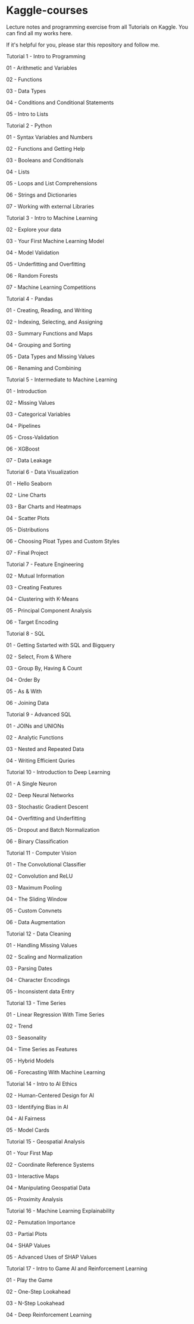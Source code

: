 # Kaggle-courses
Lecture notes and programming exercise from all Tutorials on Kaggle. You can find all my works here.

If it's helpful for you, please star this repository and follow me.

Tutorial 1 - Intro to Programming

01 - Arithmetic and Variables

02 - Functions

03 - Data Types

04 - Conditions and Conditional Statements

05 - Intro to Lists

Tutorial 2 - Python

01 - Syntax Variables and Numbers

02 - Functions and Getting Help

03 - Booleans and Conditionals

04 - Lists

05 - Loops and List Comprehensions

06 - Strings and Dictionaries

07 - Working with external Libraries

Tutorial 3 - Intro to Machine Learning

02 - Explore your data

03 - Your First Machine Learning Model

04 - Model Validation

05 - Underfitting and Overfitting

06 - Random Forests

07 - Machine Learning Competitions

Tutorial 4 - Pandas

01 - Creating, Reading, and Writing

02 - Indexing, Selecting, and Assigning

03 - Summary Functions and Maps

04 - Grouping and Sorting

05 - Data Types and Missing Values

06 - Renaming and Combining

Tutorial 5 - Intermediate to Machine Learning

01 - Introduction

02 - Missing Values

03 - Categorical Variables

04 - Pipelines

05 - Cross-Validation

06 - XGBoost

07 - Data Leakage

Tutorial 6 - Data Visualization

01 - Hello Seaborn

02 - Line Charts

03 - Bar Charts and Heatmaps

04 - Scatter Plots

05 - Distributions

06 - Choosing Ploat Types and Custom Styles

07 - Final Project

Tutorial 7 - Feature Engineering

02 - Mutual Information

03 - Creating Features

04 - Clustering with K-Means

05 - Principal Component Analysis

06 - Target Encoding

Tutorial 8 - SQL

01 - Getting Sstarted with SQL and Bigquery

02 - Select, From & Where

03 - Group By, Having & Count

04 - Order By

05 - As & With

06 - Joining Data

Tutorial 9 - Advanced SQL

01 - JOINs and UNIONs

02 - Analytic Functions

03 - Nested and Repeated Data

04 - Writing Efficient Quries

Tutorial 10 - Introduction to Deep Learning

01 - A Single Neuron

02 - Deep Neural Networks

03 - Stochastic Gradient Descent

04 - Overfitting and Underfitting

05 - Dropout and Batch Normalization

06 - Binary Classification

Tutorial 11 - Computer Vision

01 - The Convolutional Classifier

02 - Convolution and ReLU

03 - Maximum Pooling

04 - The Sliding Window

05 - Custom Convnets

06 - Data Augmentation

Tutorial 12 - Data Cleaning

01 - Handling Missing Values

02 - Scaling and Normalization

03 - Parsing Dates

04 - Character Encodings

05 - Inconsistent data Entry

Tutorial 13 - Time Series

01 - Linear Regression With Time Series

02 - Trend

03 - Seasonality

04 - Time Series as Features

05 - Hybrid Models

06 - Forecasting With Machine Learning

Tutorial 14 - Intro to AI Ethics

02 - Human-Centered Design for AI

03 - Identifying Bias in AI

04 - AI Fairness

05 - Model Cards

Tutorial 15 - Geospatial Analysis

01 - Your First Map

02 - Coordinate Reference Systems

03 - Interactive Maps

04 - Manipulating Geospatial Data

05 - Proximity Analysis

Tutorial 16 - Machine Learning Explainability

02 - Pemutation Importance

03 - Partial Plots

04 - SHAP Values

05 - Advanced Uses of SHAP Values

Tutorial 17 - Intro to Game AI and Reinforcement Learning

01 - Play the Game

02 - One-Step Lookahead

03 - N-Step Lookahead

04 - Deep Reinforcement Learning
